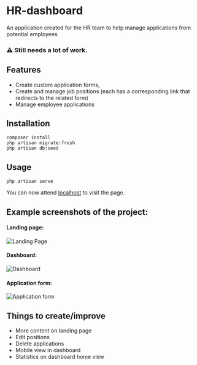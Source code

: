 # HR-dashboard
An application created for the HR team to help manage applications from potential employees.

### :warning: Still needs a lot of work.

## Features
* Create custom application forms,
* Create and manage job positions (each has a corresponding link that redirects to the related form)
* Manage employee applications

## Installation
```
composer install
php artisan migrate:fresh
php artisan db:seed
```
## Usage
```
php artisan serve
```
You can now attend [localhost](http://127.0.0.1:8000/) to visit the page.

## Example screenshots of the project:
#### Landing page:

![Landing Page](https://i.imgur.com/vg0SSNn.png)

#### Dashboard:

![Dashboard](https://i.imgur.com/KNNWhle.png)

#### Application form:

![Application form](https://i.imgur.com/He9YxSh.png)

## Things to create/improve
* More content on landing page
* Edit positions
* Delete applications
* Mobile view in dashboard
* Statistics on dashboard home view
